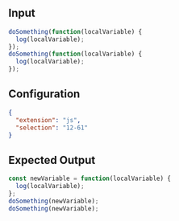 
## Input
```javascript input
doSomething(function(localVariable) {
  log(localVariable);
});
doSomething(function(localVariable) {
  log(localVariable);
});
```

## Configuration
```json configuration
{
  "extension": "js",
  "selection": "12-61"
}
```

## Expected Output
```javascript expected output
const newVariable = function(localVariable) {
  log(localVariable);
};
doSomething(newVariable);
doSomething(newVariable);
```
